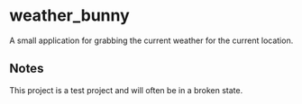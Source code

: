 # weather_bunny

A small application for grabbing the current weather for the current location.

## Notes

This project is a test project and will often be in a broken state.